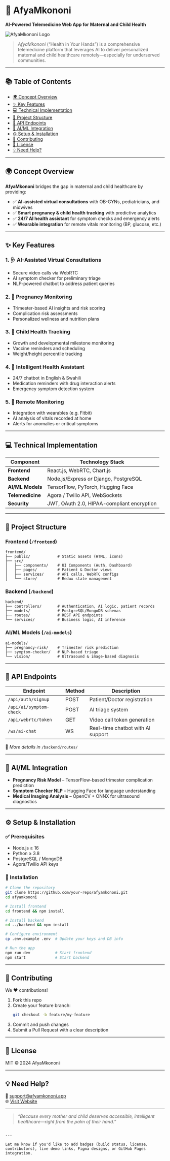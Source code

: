 # 🌿 AfyaMkononi

**AI-Powered Telemedicine Web App for Maternal and Child Health**

![AfyaMkononi Logo](https://your-logo-link.com/logo.png) <!-- Replace with your actual logo URL -->

> _AfyaMkononi_ (“Health in Your Hands”) is a comprehensive telemedicine platform that leverages AI to deliver personalized maternal and child healthcare remotely—especially for underserved communities.

---

## 📚 Table of Contents

- [🌍 Concept Overview](#concept-overview)
- [✨ Key Features](#key-features)
- [💻 Technical Implementation](#technical-implementation)
- [📂 Project Structure](#project-structure)
- [🔌 API Endpoints](#api-endpoints)
- [🤖 AI/ML Integration](#aiml-integration)
- [⚙️ Setup & Installation](#setup--installation)
- [🤝 Contributing](#contributing)
- [📜 License](#license)
- [💡 Need Help?](#need-help)

---

## 🌍 Concept Overview

**AfyaMkononi** bridges the gap in maternal and child healthcare by providing:

- ✅ **AI-assisted virtual consultations** with OB-GYNs, pediatricians, and midwives  
- ✅ **Smart pregnancy & child health tracking** with predictive analytics  
- ✅ **24/7 AI health assistant** for symptom checks and emergency alerts  
- ✅ **Wearable integration** for remote vitals monitoring (BP, glucose, etc.)

---

## ✨ Key Features

### 1. 🩺 AI-Assisted Virtual Consultations
- Secure video calls via WebRTC
- AI symptom checker for preliminary triage
- NLP-powered chatbot to address patient queries

### 2. 🤰 Pregnancy Monitoring
- Trimester-based AI insights and risk scoring
- Complication risk assessments
- Personalized wellness and nutrition plans

### 3. 👶 Child Health Tracking
- Growth and developmental milestone monitoring
- Vaccine reminders and scheduling
- Weight/height percentile tracking

### 4. 🧠 Intelligent Health Assistant
- 24/7 chatbot in English & Swahili
- Medication reminders with drug interaction alerts
- Emergency symptom detection system

### 5. 📡 Remote Monitoring
- Integration with wearables (e.g. Fitbit)
- AI analysis of vitals recorded at home
- Alerts for anomalies or critical symptoms

---

## 💻 Technical Implementation

| Component         | Technology Stack                        |
|------------------|-----------------------------------------|
| **Frontend**      | React.js, WebRTC, Chart.js              |
| **Backend**       | Node.js/Express _or_ Django, PostgreSQL |
| **AI/ML Models**  | TensorFlow, PyTorch, Hugging Face       |
| **Telemedicine**  | Agora / Twilio API, WebSockets          |
| **Security**      | JWT, OAuth 2.0, HIPAA-compliant encryption |

---

## 📂 Project Structure

### Frontend (`/frontend`)
```
frontend/
├── public/            # Static assets (HTML, icons)
├── src/
│   ├── components/    # UI Components (Auth, Dashboard)
│   ├── pages/         # Patient & Doctor views
│   ├── services/      # API calls, WebRTC configs
│   └── store/         # Redux state management
```

### Backend (`/backend`)
```
backend/
├── controllers/       # Authentication, AI logic, patient records
├── models/            # PostgreSQL/MongoDB schemas
├── routes/            # REST API endpoints
└── services/          # Business logic, AI inference
```

### AI/ML Models (`/ai-models`)
```
ai-models/
├── pregnancy-risk/    # Trimester risk prediction
├── symptom-checker/   # NLP-based triage
└── vision/            # Ultrasound & image-based diagnosis
```

---

## 🔌 API Endpoints

| Endpoint                | Method | Description                          |
|-------------------------|--------|--------------------------------------|
| `/api/auth/signup`      | POST   | Patient/Doctor registration          |
| `/api/ai/symptom-check` | POST   | AI triage system                     |
| `/api/webrtc/token`     | GET    | Video call token generation          |
| `/ws/ai-chat`           | WS     | Real-time chatbot with AI support    |

📖 _More details in_ `/backend/routes/`

---

## 🤖 AI/ML Integration

- **Pregnancy Risk Model** – TensorFlow-based trimester complication prediction  
- **Symptom Checker NLP** – Hugging Face for language understanding  
- **Medical Imaging Analysis** – OpenCV + ONNX for ultrasound diagnostics

---

## ⚙️ Setup & Installation

### ✅ Prerequisites
- Node.js ≥ 16  
- Python ≥ 3.8  
- PostgreSQL / MongoDB  
- Agora/Twilio API keys  

### 🚀 Installation

```bash
# Clone the repository
git clone https://github.com/your-repo/afyamkononi.git
cd afyamkononi

# Install frontend
cd frontend && npm install

# Install backend
cd ../backend && npm install

# Configure environment
cp .env.example .env  # Update your keys and DB info

# Run the app
npm run dev           # Start frontend
npm start             # Start backend
```

---

## 🤝 Contributing

We ❤️ contributions!

1. Fork this repo  
2. Create your feature branch:  
   ```bash
   git checkout -b feature/my-feature
   ```
3. Commit and push changes  
4. Submit a Pull Request with a clear description

---

## 📜 License

MIT © 2024 AfyaMkononi

---

## 💡 Need Help?

📧 support@afyamkononi.app  
🌐 [Visit Website](https://afyamkononi.app)

---

> _“Because every mother and child deserves accessible, intelligent healthcare—right from the palm of their hand.”_

```

---

Let me know if you'd like to add badges (build status, license, contributors), live demo links, Figma designs, or GitHub Pages integration.
